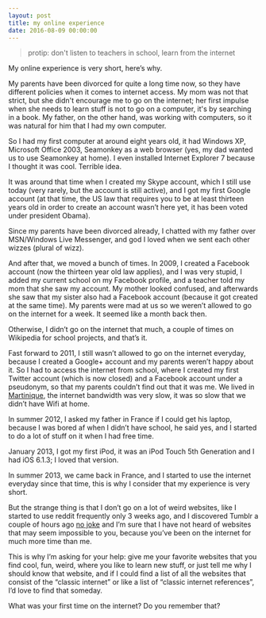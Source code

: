 ```yaml
---
layout: post
title: my online experience
date: 2016-08-09 00:00:00
---
```


> protip: don't listen to teachers in school, learn from the internet

My online experience is very short, here’s why.

My parents have been divorced for quite a long time now, so they have different policies when it comes to internet access. My mom was not that strict, but she didn't encourage me to go on the internet; her first impulse when she needs to learn stuff is not to go on a computer, it's by searching in a book. My father, on the other hand, was working with computers, so it was natural for him that I had my own computer.

So I had my first computer at around eight years old, it had Windows XP, Microsoft Office 2003, Seamonkey as a web browser (yes, my dad wanted us to use Seamonkey at home). I even installed Internet Explorer 7 because I thought it was cool. Terrible idea.

It was around that time when I created my Skype account, which I still use today (very rarely, but the account is still active), and I got my first Google account (at that time, the US law that requires you to be at least thirteen years old in order to create an account wasn’t here yet, it has been voted under president Obama).

Since my parents have been divorced already, I chatted with my father over MSN/Windows Live Messenger, and god I loved when we sent each other wizzes (plural of wizz).

And after that, we moved a bunch of times. In 2009, I created a Facebook account (now the thirteen year old law applies), and I was very stupid, I added my current school on my Facebook profile, and a teacher told my mom that she saw my account. My mother looked confused, and afterwards she saw that my sister also had a Facebook account (because it got created at the same time). My parents were mad at us so we weren’t allowed to go on the internet for a week. It seemed like a month back then.

Otherwise, I didn’t go on the internet that much, a couple of times on Wikipedia for school projects, and that’s it.

Fast forward to 2011, I still wasn’t allowed to go on the internet everyday, because I created a Google+ account and my parents weren’t happy about it. So I had to access the internet from school, where I created my first Twitter account (which is now closed) and a Facebook account under a pseudonym, so that my parents couldn’t find out that it was me. We lived in [Martinique](https://www.google.com/maps/place/Martinique/), the internet bandwidth was very slow, it was so slow that we didn’t have Wifi at home.

In summer 2012, I asked my father in France if I could get his laptop, because I was bored af when I didn’t have school, he said yes, and I started to do a lot of stuff on it when I had free time.

January 2013, I got my first iPod, it was an iPod Touch 5th Generation and I had iOS 6.1.3; I loved that version.

In summer 2013, we came back in France, and I started to use the internet everyday since that time, this is why I consider that my experience is very short.

But the strange thing is that I don’t go on a lot of weird websites, like I started to use reddit frequently only 3 weeks ago, and I discovered Tumblr a couple of hours ago [no joke](https://twitter.com/philippeloctaux/status/762769625817964544) and I’m sure that I have not heard of websites that may seem impossible to you, because you’ve been on the internet for much more time than me.

This is why I’m asking for your help: give me your favorite websites that you find cool, fun, weird, where you like to learn new stuff, or just tell me why I should know that website, and if I could find a list of all the websites that consist of the “classic internet” or like a list of “classic internet references”, I’d love to find that someday.

What was your first time on the internet? Do you remember that?
